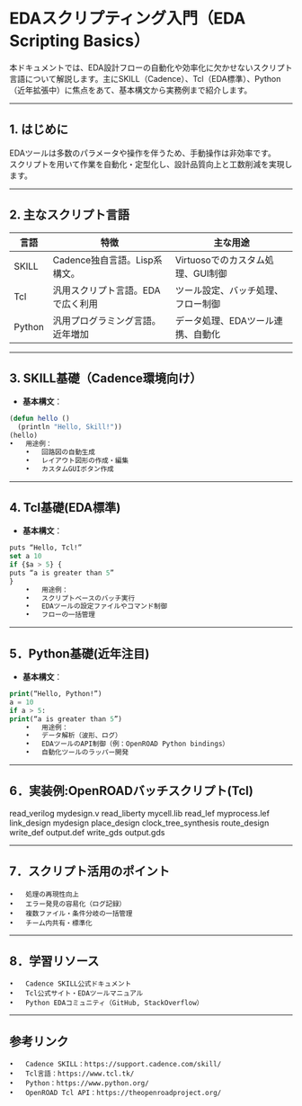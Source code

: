 # EDAスクリプティング入門（EDA Scripting Basics）

本ドキュメントでは、EDA設計フローの自動化や効率化に欠かせないスクリプト言語について解説します。主にSKILL（Cadence）、Tcl（EDA標準）、Python（近年拡張中）に焦点をあて、基本構文から実務例まで紹介します。

---

## 1. はじめに

EDAツールは多数のパラメータや操作を伴うため、手動操作は非効率です。  
スクリプトを用いて作業を自動化・定型化し、設計品質向上と工数削減を実現します。

---

## 2. 主なスクリプト言語

| 言語   | 特徴                                | 主な用途                         |
|--------|-----------------------------------|---------------------------------|
| SKILL  | Cadence独自言語。Lisp系構文。      | Virtuosoでのカスタム処理、GUI制御 |
| Tcl    | 汎用スクリプト言語。EDAで広く利用 | ツール設定、バッチ処理、フロー制御 |
| Python | 汎用プログラミング言語。近年増加  | データ処理、EDAツール連携、自動化 |

---

## 3. SKILL基礎（Cadence環境向け）

- **基本構文**：

```lisp
(defun hello ()
  (println "Hello, Skill!"))
(hello)
•	用途例：
	•	回路図の自動生成
	•	レイアウト図形の作成・編集
	•	カスタムGUIボタン作成
```
---

## 4. Tcl基礎(EDA標準)

- **基本構文**：

```lisp
puts “Hello, Tcl!”
set a 10
if {$a > 5} {
puts “a is greater than 5”
}
	•	用途例：
	•	スクリプトベースのバッチ実行
	•	EDAツールの設定ファイルやコマンド制御
	•	フローの一括管理
```

---

## 5．Python基礎(近年注目)

- **基本構文**：

```lisp
print(“Hello, Python!”)
a = 10
if a > 5:
print(“a is greater than 5”)
	•	用途例：
	•	データ解析（波形、ログ）
	•	EDAツールのAPI制御（例：OpenROAD Python bindings）
	•	自動化ツールのラッパー開発
```

---

## 6．実装例:OpenROADバッチスクリプト(Tcl)

read_verilog mydesign.v
read_liberty mycell.lib
read_lef myprocess.lef
link_design mydesign
place_design
clock_tree_synthesis
route_design
write_def output.def
write_gds output.gds

---

## 7．スクリプト活用のポイント
	•	処理の再現性向上
	•	エラー発見の容易化（ログ記録）
	•	複数ファイル・条件分岐の一括管理
	•	チーム内共有・標準化

---

## 8．学習リソース
	•	Cadence SKILL公式ドキュメント
	•	Tcl公式サイト・EDAツールマニュアル
	•	Python EDAコミュニティ（GitHub, StackOverflow）

---

## 参考リンク
	•	Cadence SKILL：https://support.cadence.com/skill/
	•	Tcl言語：https://www.tcl.tk/
	•	Python：https://www.python.org/
	•	OpenROAD Tcl API：https://theopenroadproject.org/
